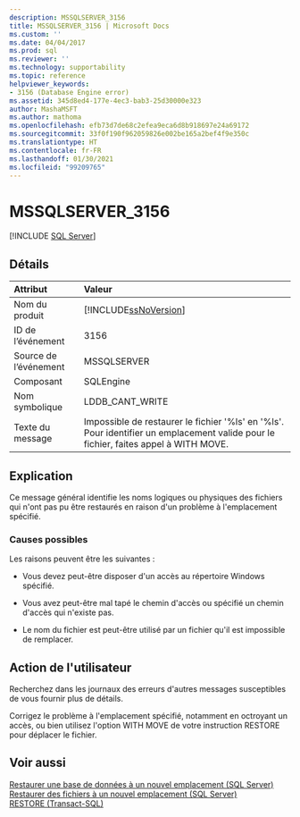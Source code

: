 ```yaml
---
description: MSSQLSERVER_3156
title: MSSQLSERVER_3156 | Microsoft Docs
ms.custom: ''
ms.date: 04/04/2017
ms.prod: sql
ms.reviewer: ''
ms.technology: supportability
ms.topic: reference
helpviewer_keywords:
- 3156 (Database Engine error)
ms.assetid: 345d8ed4-177e-4ec3-bab3-25d30000e323
author: MashaMSFT
ms.author: mathoma
ms.openlocfilehash: efb73d7de68c2efea9eca6d8b918697e24a69172
ms.sourcegitcommit: 33f0f190f962059826e002be165a2bef4f9e350c
ms.translationtype: HT
ms.contentlocale: fr-FR
ms.lasthandoff: 01/30/2021
ms.locfileid: "99209765"
---
```

# <a name="mssqlserver_3156"></a>MSSQLSERVER_3156
 [!INCLUDE [SQL Server](../../includes/applies-to-version/sqlserver.md)]
  
## <a name="details"></a>Détails  
  
| Attribut | Valeur |  
| :-------- | :---- |  
|Nom du produit|[!INCLUDE[ssNoVersion](../../includes/ssnoversion-md.md)]|  
|ID de l’événement|3156|  
|Source de l’événement|MSSQLSERVER|  
|Composant|SQLEngine|  
|Nom symbolique|LDDB_CANT_WRITE|  
|Texte du message|Impossible de restaurer le fichier '%ls' en '%ls'. Pour identifier un emplacement valide pour le fichier, faites appel à WITH MOVE.|  
  
## <a name="explanation"></a>Explication  
Ce message général identifie les noms logiques ou physiques des fichiers qui n'ont pas pu être restaurés en raison d'un problème à l'emplacement spécifié.  
  
### <a name="possible-causes"></a>Causes possibles  
Les raisons peuvent être les suivantes :  
  
-   Vous devez peut-être disposer d'un accès au répertoire Windows spécifié.  
  
-   Vous avez peut-être mal tapé le chemin d'accès ou spécifié un chemin d'accès qui n'existe pas.  
  
-   Le nom du fichier est peut-être utilisé par un fichier qu'il est impossible de remplacer.  
  
## <a name="user-action"></a>Action de l'utilisateur  
Recherchez dans les journaux des erreurs d'autres messages susceptibles de vous fournir plus de détails.  
  
Corrigez le problème à l'emplacement spécifié, notamment en octroyant un accès, ou bien utilisez l'option WITH MOVE de votre instruction RESTORE pour déplacer le fichier.  
  
## <a name="see-also"></a>Voir aussi  
[Restaurer une base de données à un nouvel emplacement &#40;SQL Server&#41;](~/relational-databases/backup-restore/restore-a-database-to-a-new-location-sql-server.md)  
[Restaurer des fichiers à un nouvel emplacement &#40;SQL Server&#41;](~/relational-databases/backup-restore/restore-files-to-a-new-location-sql-server.md)  
[RESTORE &#40;Transact-SQL&#41;](~/t-sql/statements/restore-statements-transact-sql.md)  
  
